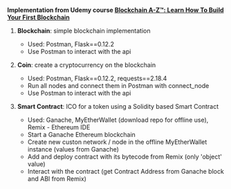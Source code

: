**Implementation from Udemy course [Blockchain A-Z™: Learn How To Build Your First Blockchain](https://www.udemy.com/course/build-your-blockchain-az/)**

1) **Blockchain**: simple blockchain implementation
    * Used: Postman, Flask==0.12.2
    * Use Postman to interact with the api
    
2) **Coin**: create a cryptocurrency on the blockchain
    * Used: Postman, Flask==0.12.2, requests==2.18.4
    * Run all nodes and connect them in Postman with connect_node
    * Use Postman to interact with the api
    
3) **Smart Contract**: ICO for a token using a Solidity based Smart Contract
    * Used: Ganache, MyEtherWallet (download repo for offline use), Remix - Ethereum IDE
    * Start a Ganache Ethereum blockchain
    * Create new custon network / node in the offline MyEtherWallet instance (values from Ganache)
    * Add and deploy contract with its bytecode from Remix (only 'object' value)
    * Interact with the contract (get Contract Address from Ganache block and ABI from Remix)
